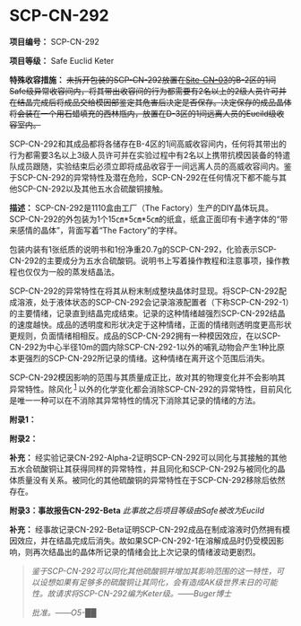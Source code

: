 # SCP-CN-292


**项目编号：** SCP-CN-292

**项目等级：** Safe Euclid Keter

**特殊收容措施：** <span style='text-decoration: line-through;'>&#26410;&#25286;&#24320;&#21253;&#35013;&#30340;SCP-CN-292&#25918;&#32622;&#22312;[Site-CN-03](//scp-wiki-cn.wikidot.com/site-cn-03)&#30340;B-2&#21306;&#30340;1&#38388;Safe&#32423;&#24322;&#24120;&#25910;&#23481;&#38388;&#20869;&#65292;&#23558;&#20854;&#24102;&#20986;&#25910;&#23481;&#38388;&#30340;&#34892;&#20026;&#37117;&#38656;&#35201;&#26377;2&#21517;&#20197;&#19978;&#30340;2&#32423;&#20154;&#21592;&#35768;&#21487;&#24182;&#22312;&#32467;&#26230;&#23436;&#25104;&#21518;&#23558;&#25104;&#21697;&#20132;&#32473;&#27169;&#22240;&#37096;&#37492;&#23450;&#20854;&#21361;&#23475;&#21518;&#20915;&#23450;&#26159;&#21542;&#20445;&#23384;&#12290;&#20915;&#23450;&#20445;&#23384;&#30340;&#25104;&#21697;&#26230;&#20307;&#23558;&#20250;&#35013;&#22312;&#19968;&#20010;&#29992;&#30707;&#34593;&#22635;&#20805;&#30340;&#35199;&#26519;&#29942;&#20869;&#65292;&#25918;&#32622;&#22312;D-3&#21306;&#30340;1&#38388;&#36828;&#31163;&#20154;&#21592;&#30340;Eucild&#32423;&#25910;&#23481;&#23460;&#20869;&#12290;</span>

SCP-CN-292和其成品都将各储存在B-4区的1间高威收容间内，任何将其带出的行为都需要3名以上3级人员许可并在实验过程中有2名以上携带抗模因装备的特遣队成员跟随，实验结束后必须立即将成品收容于一间远离人员的高威收容间内。鉴于SCP-CN-292的异常特性及潜在危险，SCP-CN-292在任何情况下都不能与其他SCP-CN-292以及其他五水合硫酸铜接触。

**描述：** SCP-CN-292是1110盒由工厂（The Factory）生产的DIY晶体玩具。SCP-CN-292的外包装为1个15㎝*5㎝*5㎝的纸盒，纸盒正面印有卡通字体的“带来感情的晶体”，背面写着“The Factory”的字样。

包装内装有1张纸质的说明书和1份净重20.7g的SCP-CN-292，化验表示SCP-CN-292的主要成分为五水合硫酸铜。说明书上写着操作教程和注意事项，操作教程也仅仅为一般的蒸发结晶法。

SCP-CN-292的异常特性在将其从粉末制成整块晶体时显现。将SCP-CN-292配成溶液，处于液体状态的SCP-CN-292会记录溶液配置者（下称SCP-CN-292-1）的主要情绪，记录直到结晶完成结束。记录的这种情绪越强烈SCP-CN-292结晶的速度越快。成品的透明度和形状决定于这种情绪，正面的情绪则透明度更高形状更规则，负面情绪相相反。成品的SCP-CN-292拥有一种模因效应，在以SCP-CN-292为中心半径10m的圆内除SCP-CN-292-1以外的哺乳动物会产生1种比原本更强烈的SCP-CN-292所记录的情绪。这种情绪在离开这个范围后消失。

SCP-CN-292模因影响的范围与其质量成正比，故对其的物理变化并不会影响其异常特性。除风化<sup class='footnoteref'>
 <a shape='rect' class='footnoteref' id='footnoteref-1' href='javascript:;' onclick='WIKIDOT.page.utils.scrollToReference(&apos;footnote-1&apos;)'>1</a>
</sup>以外的化学变化都会消除SCP-CN-292的异常特性，目前风化是唯一一种可以在不消除其异常特性的情况下消除其记录的情绪的方法。

**附录1：** 

**附录2：** 

**补充：** 经实验记录CN-292-Alpha-2证明SCP-CN-292可以同化与其接触的其他五水合硫酸铜让其获得同样的异常特性，并且同化和SCP-CN-292与被同化的晶体质量没有关系。被同化的其他硫酸铜的异常特性在于SCP-CN-292移除后依然存在。

**附录3：事故报告CN-292-Beta** 
*此事故之后项目等级由Safe被改为Eucild* 


**补充：** 经事故记录CN-292-Beta证明SCP-CN-292成品在制成溶液时仍然拥有模因效应，并在结晶完成后消失。故如果SCP-CN-292-1在溶解成品时仍受模因影响，则再次结晶出的晶体所记录的情绪会比上次记录的情绪波动更剧烈。


> *鉴于SCP-CN-292可以同化其他硫酸铜并增加其影响范围的这一特性，可以设想如果有足够多的硫酸铜让其同化，会有造成AK级世界末日的可能性。故请求将SCP-CN-292编为Keter级。——Buger博士* 
> 
> *批准。——O5-██* 
> 



